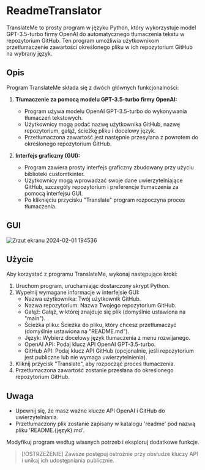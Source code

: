 # ReadmeTranslator 


TranslateMe to prosty program w języku Python, który wykorzystuje model GPT-3.5-turbo firmy OpenAI do automatycznego tłumaczenia tekstu w repozytorium GitHub. Ten program umożliwia użytkownikom przetłumaczenie zawartości określonego pliku w ich repozytorium GitHub na wybrany język.

## Opis

Program TranslateMe składa się z dwóch głównych funkcjonalności:

1. **Tłumaczenie za pomocą modelu GPT-3.5-turbo firmy OpenAI:**
   - Program używa modelu OpenAI GPT-3.5-turbo do wykonywania tłumaczeń tekstowych.
   - Użytkownicy mogą podać nazwę użytkownika GitHub, nazwę repozytorium, gałąź, ścieżkę pliku i docelowy język.
   - Przetłumaczona zawartość jest następnie przesyłana z powrotem do określonego repozytorium GitHub.

2. **Interfejs graficzny (GUI):**
   - Program zawiera prosty interfejs graficzny zbudowany przy użyciu biblioteki customtkinter.
   - Użytkownicy mogą wprowadzać swoje dane uwierzytelniające GitHub, szczegóły repozytorium i preferencje tłumaczenia za pomocą interfejsu GUI.
   - Po kliknięciu przycisku "Translate" program rozpoczyna proces tłumaczenia.

## GUI
![Zrzut ekranu 2024-02-01 194536](https://github.com/Nemezjusz/ReadmeTranslator/assets/50834734/ef77cbf9-fece-46bc-bc59-a8e56f96eced)

## Użycie

Aby korzystać z programu TranslateMe, wykonaj następujące kroki:

1. Uruchom program, uruchamiając dostarczony skrypt Python.
2. Wypełnij wymagane informacje w interfejsie GUI:
   - Nazwa użytkownika: Twój użytkownik GitHub.
   - Nazwa repozytorium: Nazwa Twojego repozytorium GitHub.
   - Gałąź: Gałąź, w której znajduje się plik (domyślnie ustawiona na "main").
   - Ścieżka pliku: Ścieżka do pliku, który chcesz przetłumaczyć (domyślnie ustawiona na "README.md").
   - Język: Wybierz docelowy język tłumaczenia z menu rozwijanego.
   - OpenAI API: Podaj klucz API OpenAI GPT-3.5-turbo.
   - GitHub API: Podaj klucz API GitHub (opcjonalnie, jeśli repozytorium jest publiczne lub nie wymaga uwierzytelnienia).
3. Kliknij przycisk "Translate", aby rozpocząć proces tłumaczenia.
4. Przetłumaczona zawartość zostanie przesłana do określonego repozytorium GitHub.

## Uwaga

- Upewnij się, że masz ważne klucze API OpenAI i GitHub do uwierzytelniania.
- Przetłumaczony plik zostanie zapisany w katalogu 'readme' pod nazwą pliku 'README.{język}.md'.

Modyfikuj program według własnych potrzeb i eksploruj dodatkowe funkcje.

> [!OSTRZEŻENIE]
> Zawsze postępuj ostrożnie przy obsłudze kluczy API i unikaj ich udostępniania publicznie.